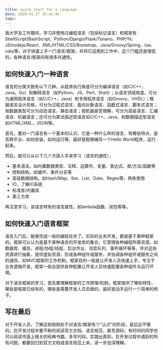 ```yaml
---
title: quick start for a language
date: 2020-01-27 15:41:45
tags:
---
```


我大学及工作期间，学习并使用过编程语言（包括标记语言）和框架有ShellScript/BashScript、Python/Django/Flask/Tonano、PHP/Yii、JS/nodejs/React、XML/HTML/CSS/Bootstrap、Java/Groovy/Spring、lua、ruby等，对于快速上手一门语言/框架，并将它运用到工作中，这个门槛还是很低的，各种语言/框架间有很多共通性。

## 如何快速入门一种语言

语言的分类大致有以下几种，从程序执行角度可分为编译语言（如C/C++，Java，Go）和解释语言（如Python、JS、Perl、Shell）；从语言领域角度，可分为通用程序语言（如C/C++，Java）和专用程序语言（如Groovy、VHDL）；根据语言设计风格，可分为过程式语言、面向对象语言、函数式语言、脚本式语言；按数据类型可分为动态语言、静态语言；按机器是否理解，可分为高级语言、汇编语言、机器语言；还可分为算法描述型语言如C/C++、Java，和数据描述型语言如HTML/XML，JSON等。

首先，要对一门语言有一个基本的认识，它是一种什么样的语言，有哪些特点，是否跨平台、如何安装，如何运行等，最好是能够编写一个Hello World程序，运行起来。

然后，就可以从以下几个方面入手来学习（语言的通性），

* 基本语法，如内置数据类型、注释、运算符、变量、表达式、类/方法/函数等
* 控制结构，如循环、条件分支等
* 高级数据结构，如Hash/Map、Set、List、Date、Regex等，熟练使用
* IO，了解IO系统
* 标准库/内置库
* 第三方库

再注意学习，该语言特有的语言属性，如lambda函数、闭包等等。

## 如何快速入门语言框架

语言入门后，能够完成一般的编程任务了。实际的业务开发，都是基于某种框架的。框架可以认为是基于某种语言的开发库的集合，它管理各种编程所需资源，如数据库、缓存、进程/协程/线程、后台作业、消息队列、事件循环等等，并对这些资源进行抽象，提供虚拟资源，形成各种组件或服务，并协调各种组件或服务之间的通信，如MVC框架的工作机制。框架目的一般是让开发人员快速上手，专注于业务逻辑开发，框架一般会提供各种配置让开发人员快速配置各种组件与运行环境。

对于语言框架的学习，首先要理解框架的工作原理/机制，框架提供了哪些特性，哪些是框架已经有的，哪些是需要开发人员去做的，最好是动手运行一个简单的例子。



## 写在最后

对于开发人员，了解这些刚刚处于对语言/框架有个"认识"的阶段，是远远不够的。在开发过程中要不断的阅读官方文档、语言规范，甚至源码，有时间的同学也可以阅读市面上相关的经典书籍。多写代码，实践出真知，在开发过程中遇到的所有问题，都要回归到官方文档或语言规范上来，进一步加深理解。